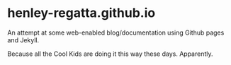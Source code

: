 #  henley-regatta.github.io
An attempt at some web-enabled blog/documentation using Github pages and
Jekyll.

Because all the Cool Kids are doing it this way these days. Apparently.

